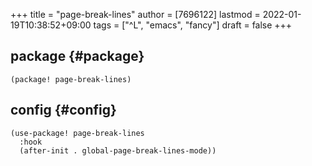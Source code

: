 +++
title = "page-break-lines"
author = [7696122]
lastmod = 2022-01-19T10:38:52+09:00
tags = ["^L", "emacs", "fancy"]
draft = false
+++

## package {#package}

```elisp
(package! page-break-lines)
```


## config {#config}

```elisp
(use-package! page-break-lines
  :hook
  (after-init . global-page-break-lines-mode))
```
